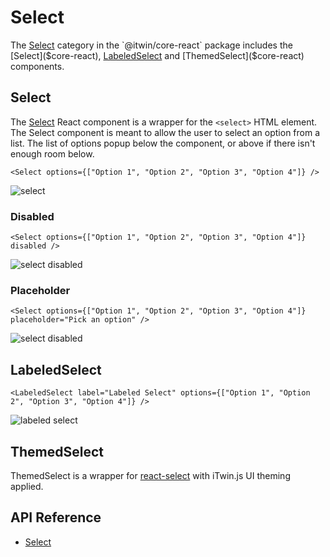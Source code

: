 # Select

The [Select]($core-react:Select) category in the `@itwin/core-react` package includes the
[Select]($core-react), [LabeledSelect]($core-react) and [ThemedSelect]($core-react) components.

## Select

The [Select]($core-react) React component is a wrapper for the `<select>` HTML element.
The Select component is meant to allow the user to select an option from a list.
The list of options popup below the component, or above if there isn't enough room below.

```tsx
<Select options={["Option 1", "Option 2", "Option 3", "Option 4"]} />
```

![select](./images/Select.png "Select")

### Disabled

```tsx
<Select options={["Option 1", "Option 2", "Option 3", "Option 4"]} disabled />
```

![select disabled](./images/SelectDisabled.png "Disabled Select")

### Placeholder

```tsx
<Select options={["Option 1", "Option 2", "Option 3", "Option 4"]} placeholder="Pick an option" />
```

![select disabled](./images/SelectPlaceholder.png "Select with placeholder")

## LabeledSelect

```tsx
<LabeledSelect label="Labeled Select" options={["Option 1", "Option 2", "Option 3", "Option 4"]} />
```

![labeled select](./images/LabeledSelect.png "Labeled Select")

## ThemedSelect

ThemedSelect is a wrapper for [react-select](https://www.npmjs.com/package/react-select) with iTwin.js UI theming applied.

## API Reference

- [Select]($core-react:Select)
